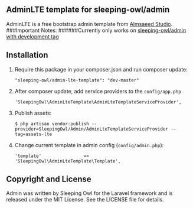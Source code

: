 ## AdminLTE template for sleeping-owl/admin

AdminLTE is a free bootstrap admin template from [Almsaeed Studio](https://almsaeedstudio.com).
###Important Notes:
######Currently only works on [sleeping-owl/admin with development tag](https://github.com/sleeping-owl/admin/tree/development)

## Installation

 1. Require this package in your composer.json and run composer update:

		"sleeping-owl/admin-lte-template": "dev-master"

 2. After composer update, add service providers to the `config/app.php`

	    'SleepingOwl\AdminLteTemplate\AdminLteTemplateServiceProvider',

 3. Publish assets:

		$ php artisan vendor:publish --provider=SleepingOwl/Admin/AdminLteTemplateServiceProvider --tag=assets-lte
		
 4. Change current template in admin config (`config/admin.php`):
 
 		'template'                => 'SleepingOwl\AdminLteTemplate\Template',

## Copyright and License

Admin was written by Sleeping Owl for the Laravel framework and is released under the MIT License. See the LICENSE file for details.
